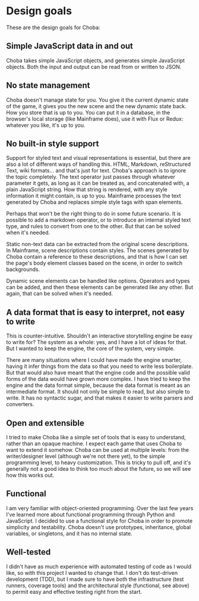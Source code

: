 # Design goals

These are the design goals for Choba:

## Simple JavaScript data in and out

Choba takes simple JavaScript objects, and generates simple JavaScript objects. Both the input and output can be read from or written to JSON.

## No state management

Choba doesn't manage state for you. You give it the current dynamic state of the game, it gives you the new scene and the new dynamic state back. How you store that is up to you. You can put it in a database, in the browser's local storage (like Mainframe does), use it with Flux or Redux: whatever you like, it's up to you.

## No built-in style support

Support for styled text and visual representations is essential, but there are also a lot of different ways of handling this. HTML, Markdown, reStructured Text, wiki formats... and that's just for text. Choba's approach is to ignore the topic completely. The text operator just passes through whatever parameter it gets, as long as it can be treated as, and concatenated with, a plain JavaScript string. How that string is rendered, with any style information it might contain, is up to you. Mainframe processes the text generated by Choba and replaces simple style tags with span elements.

Perhaps that won't be the right thing to do in some future scenario. It is possible to add a markdown operator, or to introduce an internal styled text type, and rules to convert from one to the other. But that can be solved when it's needed.

Static non-text data can be extracted from the original scene descriptions. In Mainframe, scene descriptions contain styles. The scenes generated by Choba contain a reference to these descriptions, and that is how I can set the page's body element classes based on the scene, in order to switch backgrounds.

Dynamic scene elements can be handled like options. Operators and types can be added, and then these elements can be generated like any other. But again, that can be solved when it's needed.

## A data format that is easy to interpret, not easy to write

This is counter-intuitive. Shouldn't an interactive storytelling engine be easy to write for? The system as a whole: yes, and I have a lot of ideas for that. But I wanted to keep the engine, the core of the system, very simple.

There are many situations where I could have made the engine smarter, having it infer things from the data so that you need to write less boilerplate. But that would also have meant that the engine code and the possible valid forms of the data would have grown more complex. I have tried to keep the engine and the data format simple, because the data format is meant as an intermediate format. It should not only be simple to read, but also simple to write. It has no syntactic sugar, and that makes it easier to write parsers and converters.

## Open and extensible

I tried to make Choba like a simple set of tools that is easy to understand, rather than an opaque machine. I expect each game that uses Choba to want to extend it somehow. Choba can be used at multiple levels: from the writer/designer level (although we're not there yet), to the simple programming level, to heavy customization. This is tricky to pull off, and it's generally not a good idea to think too much about the future, so we will see how this works out.

## Functional

I am very familiar with object-oriented programming. Over the last few years I've learned more about functional programming through Python and JavaScript. I decided to use a functional style for Choba in order to promote simplicity and testability. Choba doesn't use prototypes, inheritance, global variables, or singletons, and it has no internal state.

## Well-tested

I didn't have as much experience with automated testing of code as I would like, so with this project I wanted to change that. I don't do test-driven development (TDD), but I made sure to have both the infrastructure (test runners, coverage tools) and the architectural style (functional, see above) to permit easy and effective testing right from the start.